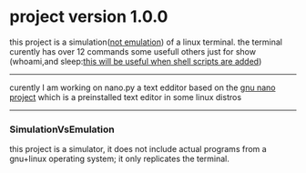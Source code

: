 # project version 1.0.0

this project is a simulation([not emulation](#SimulationVsEmulation)) of a linux terminal.
the terminal curently has over 12 commands some usefull others just for show (whoami,and sleep:[this will be useful when shell scripts are added](#todo.md))

---

curently I am working on nano.py a text edditor based on the [gnu nano project](https://www.nano-editor.org) which is a preinstalled text editor in some linux distros

---


### SimulationVsEmulation
this project is a simulator, it does not include actual programs from a gnu+linux operating system; it only replicates the terminal.

